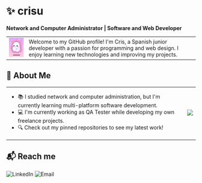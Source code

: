 # ✨ crisu  

**Network and Computer Administrator | Software and Web Developer**  

<table>
  <tr>
    <td>
      <img src="https://github.com/crisuroll/crisuroll/blob/main/src/ghost.gif" width="120" />
    </td>
    <td valign="middle">
      Welcome to my GitHub profile! I'm Cris, a Spanish junior developer with a passion for programming and web design.  
      I enjoy learning new technologies and improving my projects.
    </td>
  </tr>
</table>

## 🐹 About Me

<table>
  <tr>
    <td valign="top">
      <ul>
        <li>📚 I studied network and computer administration, but I'm currently learning multi-platform software development.</li>
        <li>💻 I'm currently working as QA Tester while developing my own freelance projects.</li>
        <li>🔍 Check out my pinned repositories to see my latest work!</li>
      </ul>
    </td>
    <td>
      <img src="https://github-readme-stats.vercel.app/api/top-langs?username=crisuroll&locale=en&hide_title=false&layout=compact&card_width=320&langs_count=5&theme=dracula&hide_border=false" />
    </td>
  </tr>
</table>

## 📬 Reach me  

<p align="left">
  <a href="https://www.linkedin.com/in/crisu/" style="text-decoration: none;">
    <img src="https://img.shields.io/badge/LinkedIn-0077B5?style=for-the-badge&logo=linkedin&logoColor=white" alt="LinkedIn">
  </a>
  <a href="mailto:cristina.cg9@hotmail.com" style="text-decoration: none;">
    <img src="https://img.shields.io/badge/Email-D14836?style=for-the-badge&logo=gmail&logoColor=white" alt="Email">
  </a>
</p>

